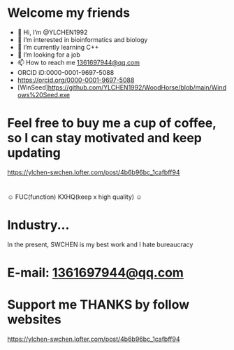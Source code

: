 # Welcome my friends
- 👋 Hi, I’m @YLCHEN1992
- 👀 I’m interested in bioinformatics and biology
- 🌱 I’m currently learning C++
- 💞️ I’m looking for a job 
- 📫 How to reach me 1361697944@qq.com 
- ORCID iD:0000-0001-9697-5088
- https://orcid.org/0000-0001-9697-5088
- [WinSeed]https://github.com/YLCHEN1992/WoodHorse/blob/main/Windows%20Seed.exe
# Feel free to buy me a cup of coffee, so I can stay motivated and keep updating
https://ylchen-swchen.lofter.com/post/4b6b96bc_1cafbff94
#
☺ FUC(function) KXHQ(keep x high quality) ☺
# Industry...
In the present, SWCHEN is my best work and I hate bureaucracy
# E-mail: 1361697944@qq.com
# Support me THANKS by follow websites
https://ylchen-swchen.lofter.com/post/4b6b96bc_1cafbff94

